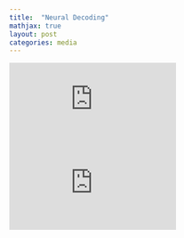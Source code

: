 ```yaml
---
title:  "Neural Decoding"
mathjax: true
layout: post
categories: media
---
```


![NN](https://github.com/darin-momayezi/darin-momayezi.github.io/blob/master/images/Advanced_Lab___Zeeman_Effect.pdf)
<embed src="https://github.com/darin-momayezi/darin-momayezi.github.io/blob/master/images/Advanced_Lab___Zeeman_Effect.pdf" type="application/pdf" />
